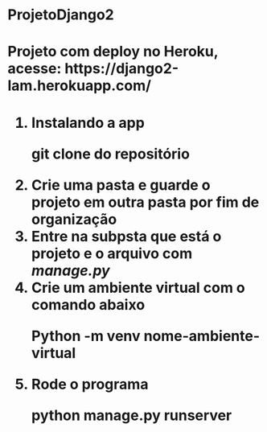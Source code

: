 # ProjetoDjango2
<h1>Projeto com deploy no Heroku, acesse: https://django2-lam.herokuapp.com/<h1>


<ol>
  <li> Instalando a app </li>
  <p>git clone do repositório</p> 


   <li> Crie uma pasta e guarde o projeto em outra pasta por fim de organização </li>
  
   
   <li> Entre na subpsta que está o projeto e o arquivo com <i>manage.py</i>


   <li>Crie um ambiente virtual com o comando abaixo</li>
   <p>Python -m venv nome-ambiente-virtual</p> 


  <li>Rode o programa</li>
  <p>python manage.py runserver</p> 
</ol>

